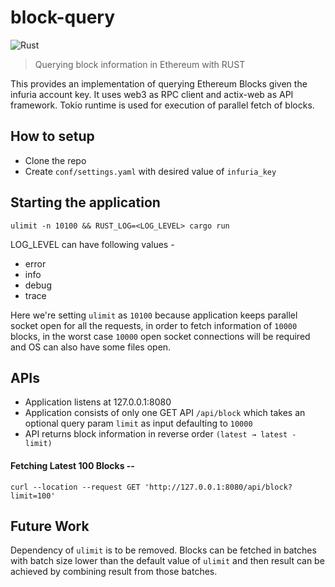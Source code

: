 # block-query
![Rust](https://img.shields.io/badge/rust-stable-brightgreen.svg)
> Querying block information in Ethereum with RUST

This provides an implementation of querying Ethereum Blocks given the infuria account key. It uses web3 as RPC client and actix-web as API framework. Tokio runtime is used for execution of parallel fetch of blocks.   

## How to setup
* Clone the repo
* Create `conf/settings.yaml` with desired value of `infuria_key` 

## Starting the application
`ulimit -n 10100 && RUST_LOG=<LOG_LEVEL> cargo run`


LOG_LEVEL can have following values -
* error
* info
* debug
* trace

Here we're setting `ulimit` as `10100` because application keeps parallel socket open for all the requests, in order to fetch information of `10000` blocks, in the worst case `10000` open socket connections will be required and OS can also have some files open.


## APIs

* Application listens at 127.0.0.1:8080
* Application consists of only one GET API `/api/block` which takes an optional query param `limit` as input defaulting to `10000`
* API returns block information in reverse order `(latest → latest - limit)`

#### Fetching Latest 100 Blocks --

``curl --location --request GET 'http://127.0.0.1:8080/api/block?limit=100'``

## Future Work
Dependency of `ulimit` is to be removed. Blocks can be fetched in batches with batch size lower than the default value of `ulimit` and then result can be achieved by combining result from those batches.